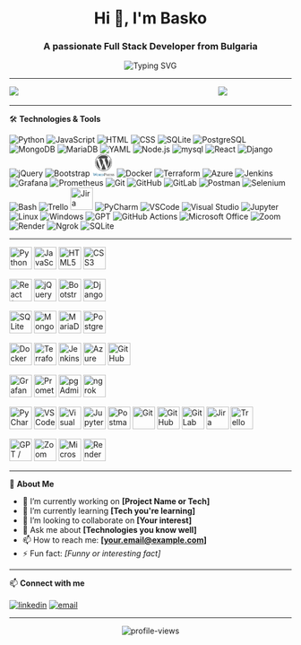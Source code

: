 <!-- GitHub Profile README -->
<h1 align="center">Hi 👋, I'm Basko</h1>
<h3 align="center">A passionate Full Stack Developer from Bulgaria</h3>

<p align="center">
  <img src="https://readme-typing-svg.demolab.com?font=Fira+Code&pause=1000&center=true&width=435&lines=Welcome+to+my+GitHub+Profile!;I'm+a+developer+who+loves+clean+code.;Let's+build+something+great+together!" alt="Typing SVG" />
</p>

---

<p align="center">
  <a>
    <img src="https://github-readme-stats.vercel.app/api?username=dr1gon4o&show_icons=true&theme=" align="left" width="51%" />
  </a>
  <a>
    <img src="https://github-readme-stats.vercel.app/api/top-langs?username=dr1gon4o&layout=compact&langs_count=6"  width="39%" />
  </a>
</p>

---

🛠️ **Technologies & Tools**

<p align="left">
  <!-- 🧠 Languages -->
  <img src="https://cdn.jsdelivr.net/gh/devicons/devicon/icons/python/python-original.svg" width="40" height="40" alt="Python"/>
  <img src="https://cdn.jsdelivr.net/gh/devicons/devicon/icons/javascript/javascript-original.svg" width="40" height="40" alt="JavaScript"/>
  <img src="https://cdn.jsdelivr.net/gh/devicons/devicon/icons/html5/html5-original.svg" width="40" height="40" alt="HTML"/>
  <img src="https://cdn.jsdelivr.net/gh/devicons/devicon/icons/css3/css3-original.svg" width="40" height="40" alt="CSS"/>
  <img src="https://cdn.jsdelivr.net/gh/devicons/devicon/icons/sqlite/sqlite-original.svg" width="40" height="40" alt="SQLite"/>
  <img src="https://cdn.jsdelivr.net/gh/devicons/devicon/icons/postgresql/postgresql-original.svg" width="40" height="40" alt="PostgreSQL"/>
  <img src="https://cdn.jsdelivr.net/gh/devicons/devicon/icons/mongodb/mongodb-original.svg" width="40" height="40" alt="MongoDB"/>
  <img src="https://cdn.jsdelivr.net/gh/devicons/devicon/icons/mariadb/mariadb-original.svg" width="40" height="40" alt="MariaDB"/>
  <img src="https://cdn.jsdelivr.net/gh/devicons/devicon/icons/yaml/yaml-original.svg" width="40" height="40" alt="YAML"/> 
  <img src="https://cdn.jsdelivr.net/gh/devicons/devicon/icons/nodejs/nodejs-original.svg" width="40" height="40" alt="Node.js"/>
  <img src="https://cdn.jsdelivr.net/npm/simple-icons@14.12.3/icons/mysql.svg" width="40" height="40" alt="mysql"/>


  <!-- 🛠️ Frameworks & Libraries -->
  <img src="https://cdn.jsdelivr.net/gh/devicons/devicon/icons/react/react-original.svg" width="40" height="40" alt="React"/>
  <img src="https://cdn.jsdelivr.net/gh/devicons/devicon/icons/django/django-plain.svg" width="40" height="40" alt="Django"/>
  <img src="https://cdn.jsdelivr.net/gh/devicons/devicon/icons/jquery/jquery-original.svg" width="40" height="40" alt="jQuery"/>
  <img src="https://cdn.jsdelivr.net/gh/devicons/devicon/icons/bootstrap/bootstrap-original.svg" width="40" height="40" alt="Bootstrap"/>
  <img src="https://github.com/devicons/devicon/blob/v2.16.0/icons/wordpress/wordpress-original.svg" width="40" height="40" alt="wordpress"/>

  <!-- ☁️ Cloud & DevOps -->
  <img src="https://cdn.jsdelivr.net/gh/devicons/devicon/icons/docker/docker-original.svg" width="40" height="40" alt="Docker"/>
  <img src="https://cdn.jsdelivr.net/gh/devicons/devicon/icons/terraform/terraform-original.svg" width="40" height="40" alt="Terraform"/>
  <img src="https://cdn.jsdelivr.net/gh/devicons/devicon/icons/azure/azure-original.svg" width="40" height="40" alt="Azure"/>
  <img src="https://cdn.jsdelivr.net/gh/devicons/devicon/icons/jenkins/jenkins-original.svg" width="40" height="40" alt="Jenkins"/>
  <img src="https://cdn.jsdelivr.net/gh/devicons/devicon/icons/grafana/grafana-original.svg" width="40" height="40" alt="Grafana"/>
  <img src="https://cdn.jsdelivr.net/gh/devicons/devicon/icons/prometheus/prometheus-original.svg" width="40" height="40" alt="Prometheus"/>

  <!-- ⚙️ Tools -->
  <img src="https://cdn.jsdelivr.net/gh/devicons/devicon/icons/git/git-original.svg" width="40" height="40" alt="Git"/>
  <img src="https://cdn.jsdelivr.net/gh/devicons/devicon/icons/github/github-original.svg" width="40" height="40" alt="GitHub"/>
  <img src="https://cdn.jsdelivr.net/gh/devicons/devicon/icons/gitlab/gitlab-original.svg" width="40" height="40" alt="GitLab"/>
  <img src="https://cdn.jsdelivr.net/gh/devicons/devicon/icons/postman/postman-original.svg" width="40" height="40" alt="Postman"/>
  <img src="https://cdn.jsdelivr.net/gh/devicons/devicon/icons/selenium/selenium-original.svg" width="40" height="40" alt="Selenium"/>
  <img src="https://cdn.jsdelivr.net/gh/devicons/devicon/icons/bash/bash-original.svg" width="40" height="40" alt="Bash"/>
  <img src="https://cdn.jsdelivr.net/gh/devicons/devicon/icons/trello/trello-plain.svg" width="40" height="40" alt="Trello"/>
  <img src="https://cdn.jsdelivr.net/npm/simple-icons@v9/icons/jira.svg" width="40" height="40" title="Jira"/>

  <!-- 🧑‍💻 Editors -->
  <img src="https://cdn.jsdelivr.net/gh/devicons/devicon/icons/pycharm/pycharm-original.svg" width="40" height="40" alt="PyCharm"/>
  <img src="https://cdn.jsdelivr.net/gh/devicons/devicon/icons/vscode/vscode-original.svg" width="40" height="40" alt="VSCode"/>
  <img src="https://cdn.jsdelivr.net/gh/devicons/devicon/icons/visualstudio/visualstudio-plain.svg" width="40" height="40" alt="Visual Studio"/>
  <img src="https://cdn.jsdelivr.net/gh/devicons/devicon/icons/jupyter/jupyter-original.svg" width="40" height="40" alt="Jupyter"/>
  
  <!-- 🖥️ OS -->
  <img src="https://cdn.jsdelivr.net/gh/devicons/devicon/icons/linux/linux-original.svg" width="40" height="40" alt="Linux"/>
  <img src="https://cdn.jsdelivr.net/gh/devicons/devicon/icons/windows8/windows8-original.svg" width="40" height="40" alt="Windows"/>

  <!-- 🎯 Simple Icons -->
  <img src="https://cdn.jsdelivr.net/npm/simple-icons@v9/icons/openai.svg" width="40" height="40" alt="GPT" title="GPT/OpenAI"/>
  <img src="https://cdn.jsdelivr.net/npm/simple-icons@v9/icons/githubactions.svg" width="40" height="40" alt="GitHub Actions"/>
  <img src="https://cdn.jsdelivr.net/npm/simple-icons@v9/icons/microsoftoffice.svg" width="40" height="40" alt="Microsoft Office"/>
  <img src="https://cdn.jsdelivr.net/npm/simple-icons@v9/icons/zoom.svg" width="40" height="40" alt="Zoom"/>
  <img src="https://cdn.jsdelivr.net/npm/simple-icons@v9/icons/render.svg" width="40" height="40" alt="Render"/>
  <img src="https://cdn.jsdelivr.net/npm/simple-icons@v9/icons/ngrok.svg" width="40" height="40" alt="Ngrok"/>
  <img src="https://cdn.jsdelivr.net/npm/simple-icons@v9/icons/sqlite.svg" width="40" height="40" alt="SQLite"/>
</p>

---

<!-- LANGUAGES -->
<p align="left">
  <img src="https://cdn.jsdelivr.net/gh/devicons/devicon/icons/python/python-original.svg" width="40" height="40" title="Python"/>
  <img src="https://cdn.jsdelivr.net/gh/devicons/devicon/icons/javascript/javascript-original.svg" width="40" height="40" title="JavaScript"/>
  <img src="https://cdn.jsdelivr.net/gh/devicons/devicon/icons/html5/html5-original.svg" width="40" height="40" title="HTML5"/>
  <img src="https://cdn.jsdelivr.net/gh/devicons/devicon/icons/css3/css3-original.svg" width="40" height="40" title="CSS3"/>
</p>

<!-- FRAMEWORKS / LIBRARIES -->
<p align="left">
  <img src="https://cdn.jsdelivr.net/gh/devicons/devicon/icons/react/react-original.svg" width="40" height="40" title="React (SPA)"/>
  <img src="https://cdn.jsdelivr.net/gh/devicons/devicon/icons/jquery/jquery-original.svg" width="40" height="40" title="jQuery"/>
  <img src="https://cdn.jsdelivr.net/gh/devicons/devicon/icons/bootstrap/bootstrap-original.svg" width="40" height="40" title="Bootstrap"/>
  <img src="https://cdn.jsdelivr.net/gh/devicons/devicon/icons/django/django-plain.svg" width="40" height="40" title="Django"/>
</p>

<!-- DATABASES -->
<p align="left">
  <img src="https://cdn.jsdelivr.net/gh/devicons/devicon/icons/sqlite/sqlite-original.svg" width="40" height="40" title="SQLite"/>
  <img src="https://cdn.jsdelivr.net/gh/devicons/devicon/icons/mongodb/mongodb-original.svg" width="40" height="40" title="MongoDB"/>
  <img src="https://cdn.jsdelivr.net/gh/devicons/devicon/icons/mariadb/mariadb-original.svg" width="40" height="40" title="MariaDB"/>
  <img src="https://cdn.jsdelivr.net/gh/devicons/devicon/icons/postgresql/postgresql-original.svg" width="40" height="40" title="PostgreSQL"/>
</p>

<!-- DEVOPS / CLOUD -->
<p align="left">
  <img src="https://cdn.jsdelivr.net/gh/devicons/devicon/icons/docker/docker-original.svg" width="40" height="40" title="Docker / Containers"/>
  <img src="https://cdn.jsdelivr.net/gh/devicons/devicon/icons/terraform/terraform-original.svg" width="40" height="40" title="Terraform"/>
  <img src="https://cdn.jsdelivr.net/gh/devicons/devicon/icons/jenkins/jenkins-original.svg" width="40" height="40" title="Jenkins"/>
  <img src="https://cdn.jsdelivr.net/gh/devicons/devicon/icons/azure/azure-original.svg" width="40" height="40" title="Azure Cloud"/>
  <img src="https://cdn.jsdelivr.net/npm/simple-icons@v9/icons/githubactions.svg" width="40" height="40" title="GitHub Actions"/>
</p>

<!-- MONITORING / INFRA -->
<p align="left">
  <img src="https://cdn.jsdelivr.net/gh/devicons/devicon/icons/grafana/grafana-original.svg" width="40" height="40" title="Grafana"/>
  <img src="https://cdn.jsdelivr.net/gh/devicons/devicon/icons/prometheus/prometheus-original.svg" width="40" height="40" title="Prometheus"/>
  <img src="https://cdn.jsdelivr.net/npm/simple-icons@v9/icons/pgadmin.svg" width="40" height="40" title="pgAdmin"/>
  <img src="https://cdn.jsdelivr.net/npm/simple-icons@v9/icons/ngrok.svg" width="40" height="40" title="ngrok"/>
</p>

<!-- IDEs / TOOLS -->
<p align="left">
  <img src="https://cdn.jsdelivr.net/gh/devicons/devicon/icons/pycharm/pycharm-original.svg" width="40" height="40" title="PyCharm"/>
  <img src="https://cdn.jsdelivr.net/gh/devicons/devicon/icons/vscode/vscode-original.svg" width="40" height="40" title="VSCode"/>
  <img src="https://cdn.jsdelivr.net/gh/devicons/devicon/icons/visualstudio/visualstudio-plain.svg" width="40" height="40" title="Visual Studio"/>
  <img src="https://cdn.jsdelivr.net/gh/devicons/devicon/icons/jupyter/jupyter-original.svg" width="40" height="40" title="Jupyter Notebook"/>
  <img src="https://cdn.jsdelivr.net/gh/devicons/devicon/icons/postman/postman-original.svg" width="40" height="40" title="Postman"/>
  <img src="https://cdn.jsdelivr.net/gh/devicons/devicon/icons/git/git-original.svg" width="40" height="40" title="Git"/>
  <img src="https://cdn.jsdelivr.net/gh/devicons/devicon/icons/github/github-original.svg" width="40" height="40" title="GitHub"/>
  <img src="https://cdn.jsdelivr.net/gh/devicons/devicon/icons/gitlab/gitlab-original.svg" width="40" height="40" title="GitLab"/>
  <img src="https://cdn.jsdelivr.net/npm/simple-icons@v9/icons/jira.svg" width="40" height="40" title="Jira"/>
  <img src="https://cdn.jsdelivr.net/npm/simple-icons@v9/icons/trello.svg" width="40" height="40" title="Trello"/>
</p>

<!-- MISC / CONCEPTS -->
<p align="left">
  <img src="https://cdn.jsdelivr.net/npm/simple-icons@v9/icons/openai.svg" width="40" height="40" title="GPT / OpenAI"/>
  <img src="https://cdn.jsdelivr.net/npm/simple-icons@v9/icons/zoom.svg" width="40" height="40" title="Zoom"/>
  <img src="https://cdn.jsdelivr.net/npm/simple-icons@v9/icons/microsoftoffice.svg" width="40" height="40" title="Microsoft Office"/>
  <img src="https://cdn.jsdelivr.net/npm/simple-icons@v9/icons/render.svg" width="40" height="40" title="Render"/>
</p>

<!-- ❓ Unavailable or Workaround Needed -->
<!-- These have no icon yet: yaml, ajax, spa, unit/automation testing, dev/backend/frontend roles, blackbox exporter, alertmanager, OOP, kivy, REST, MVC, generic DB or CI/CD icons -->

<!-- TIP: You can use emojis, badges, or custom SVGs for the above if you want to highlight them! -->


---


🌟 **About Me**  
- 🔭 I’m currently working on **[Project Name or Tech]**  
- 🌱 I’m currently learning **[Tech you're learning]**  
- 👯 I’m looking to collaborate on **[Your interest]**  
- 💬 Ask me about **[Technologies you know well]**  
- 📫 How to reach me: **[your.email@example.com]**  
- ⚡ Fun fact: *[Funny or interesting fact]*

---

📫 **Connect with me**

<p align="left">
  <a href="https://linkedin.com/in/???" target="blank"><img align="center" src="https://cdn.jsdelivr.net/gh/devicons/devicon/icons/linkedin/linkedin-original.svg" alt="linkedin" height="30" width="30" /></a>
  <a href="mailto:???"><img align="center" src="https://cdn-icons-png.flaticon.com/512/732/732200.png" alt="email" height="30" width="30" /></a>
</p>

---

<p align="center">
  <img src="https://komarev.com/ghpvc/?username=YOUR-GITHUB-USERNAME&label=Profile%20views&color=0e75b6&style=flat" alt="profile-views" />
</p>
